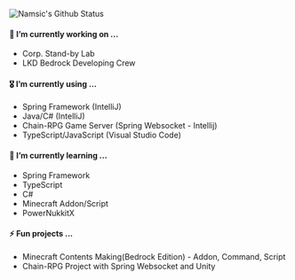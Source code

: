 <!--
**namsic6460/namsic6460** is a ✨ _special_ ✨ repository because its `README.md` (this file) appears on your GitHub profile.

Here are some ideas to get you started:

- 🔭 I’m currently working on ...
- 🌱 I’m currently learning ...
- 👯 I’m looking to collaborate on ...
- 🤔 I’m looking for help with ...
- 💬 Ask me about ...
- 📫 How to reach me: ...
- 😄 Pronouns: ...
- ⚡ Fun fact: ...

#### 🏫  I’m currently studying on ...
* Daegu Software Meister High School
-->

![Namsic's Github Status](http://github-profile-summary-cards.vercel.app/api/cards/profile-details?username=namsic6460&theme=blue_green)

#### 🔭 I’m currently working on ...

-   Corp. Stand-by Lab
-   LKD Bedrock Developing Crew

#### 🎖 I’m currently using ...

-   Spring Framework (IntelliJ)
-   Java/C# (IntelliJ)
-   Chain-RPG Game Server (Spring Websocket - Intellij)
-   TypeScript/JavaScript (Visual Studio Code)

#### 🛫 I’m currently learning ...

-   Spring Framework
-   TypeScript
-   C#
-   Minecraft Addon/Script
-   PowerNukkitX

#### ⚡ Fun projects ...

-   Minecraft Contents Making(Bedrock Edition) - Addon, Command, Script
-   Chain-RPG Project with Spring Websocket and Unity
